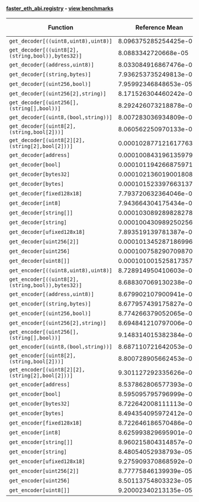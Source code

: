 #### [faster_eth_abi.registry](https://github.com/BobTheBuidler/faster-eth-abi/blob/master/faster_eth_abi/registry.py) - [view benchmarks](https://github.com/BobTheBuidler/faster-eth-abi/blob/master/benchmarks/test_registry_benchmarks.py)

| Function | Reference Mean | Faster Mean | % Change | Speedup (%) | x Faster | Faster |
|----------|---------------|-------------|----------|-------------|----------|--------|
| `get_decoder[((uint8,uint8),uint8)]` | 8.096375285254425e-05 | 7.907941476097626e-05 | 2.33% | 2.38% | 1.02x | ✅ |
| `get_decoder[((uint8[2],(string,bool)),bytes32)]` | 8.0883342720668e-05 | 7.871605805667445e-05 | 2.68% | 2.75% | 1.03x | ✅ |
| `get_decoder[(address,uint8)]` | 8.033084916867476e-05 | 7.782878994110156e-05 | 3.11% | 3.21% | 1.03x | ✅ |
| `get_decoder[(string,bytes)]` | 7.936253735249813e-05 | 7.935206362425145e-05 | 0.01% | 0.01% | 1.00x | ✅ |
| `get_decoder[(uint256,bool)]` | 7.95992346848653e-05 | 8.026294259897207e-05 | -0.83% | -0.83% | 0.99x | ❌ |
| `get_decoder[(uint256[2],string)]` | 8.171526304460242e-05 | 7.814003178821782e-05 | 4.38% | 4.58% | 1.05x | ✅ |
| `get_decoder[(uint256[],(string[],bool))]` | 8.292426073218878e-05 | 8.015714226067047e-05 | 3.34% | 3.45% | 1.03x | ✅ |
| `get_decoder[(uint8,(bool,string))]` | 8.007283036934809e-05 | 8.649543268896179e-05 | -8.02% | -7.43% | 0.93x | ❌ |
| `get_decoder[(uint8[2],(string,bool[2]))]` | 8.060562250970133e-05 | 7.930053670028793e-05 | 1.62% | 1.65% | 1.02x | ✅ |
| `get_decoder[(uint8[2][2],(string[2],bool[2]))]` | 0.00010287712161776372 | 0.00010026590663422758 | 2.54% | 2.60% | 1.03x | ✅ |
| `get_decoder[address]` | 0.00010084319613597994 | 9.947143282559913e-05 | 1.36% | 1.38% | 1.01x | ✅ |
| `get_decoder[bool]` | 0.00010119426687597108 | 0.00010049105130936423 | 0.69% | 0.70% | 1.01x | ✅ |
| `get_decoder[bytes32]` | 0.00010213601900180891 | 0.00010054222390448711 | 1.56% | 1.59% | 1.02x | ✅ |
| `get_decoder[bytes]` | 0.00010152339766313728 | 0.00010047109645370023 | 1.04% | 1.05% | 1.01x | ✅ |
| `get_decoder[fixed128x18]` | 7.793720632364046e-05 | 7.884644998745847e-05 | -1.17% | -1.15% | 0.99x | ❌ |
| `get_decoder[int8]` | 7.943664304175434e-05 | 7.926014052122421e-05 | 0.22% | 0.22% | 1.00x | ✅ |
| `get_decoder[string[]]` | 0.00010308928982827869 | 0.00010041246086742666 | 2.60% | 2.67% | 1.03x | ✅ |
| `get_decoder[string]` | 0.00010043098925025686 | 0.00010107773925626555 | -0.64% | -0.64% | 0.99x | ❌ |
| `get_decoder[ufixed128x18]` | 7.893519139781387e-05 | 7.863419166390665e-05 | 0.38% | 0.38% | 1.00x | ✅ |
| `get_decoder[uint256[2]]` | 0.00010134528718699685 | 0.0001007170836570607 | 0.62% | 0.62% | 1.01x | ✅ |
| `get_decoder[uint256]` | 0.00010075829070987014 | 9.97689275833852e-05 | 0.98% | 0.99% | 1.01x | ✅ |
| `get_decoder[uint8[]]` | 0.00010100152581735753 | 0.0001008776607110434 | 0.12% | 0.12% | 1.00x | ✅ |
| `get_encoder[((uint8,uint8),uint8)]` | 8.728914950410603e-05 | 8.834871508532909e-05 | -1.21% | -1.20% | 0.99x | ❌ |
| `get_encoder[((uint8[2],(string,bool)),bytes32)]` | 8.688307069130238e-05 | 8.919052226052417e-05 | -2.66% | -2.59% | 0.97x | ❌ |
| `get_encoder[(address,uint8)]` | 8.679902107900941e-05 | 8.882020075736695e-05 | -2.33% | -2.28% | 0.98x | ❌ |
| `get_encoder[(string,bytes)]` | 8.677957439175827e-05 | 8.732405936828671e-05 | -0.63% | -0.62% | 0.99x | ❌ |
| `get_encoder[(uint256,bool)]` | 8.774266379052065e-05 | 8.906912024451596e-05 | -1.51% | -1.49% | 0.99x | ❌ |
| `get_encoder[(uint256[2],string)]` | 8.694841210797006e-05 | 8.695662992385056e-05 | -0.01% | -0.01% | 1.00x | ❌ |
| `get_encoder[(uint256[],(string[],bool))]` | 9.148314015382384e-05 | 9.22260180656001e-05 | -0.81% | -0.81% | 0.99x | ❌ |
| `get_encoder[(uint8,(bool,string))]` | 8.687110721642053e-05 | 8.821953632711007e-05 | -1.55% | -1.53% | 0.98x | ❌ |
| `get_encoder[(uint8[2],(string,bool[2]))]` | 8.800728905662453e-05 | 8.822242794320096e-05 | -0.24% | -0.24% | 1.00x | ❌ |
| `get_encoder[(uint8[2][2],(string[2],bool[2]))]` | 9.301127292335626e-05 | 9.309539855882051e-05 | -0.09% | -0.09% | 1.00x | ❌ |
| `get_encoder[address]` | 8.537862806577393e-05 | 8.594417109473222e-05 | -0.66% | -0.66% | 0.99x | ❌ |
| `get_encoder[bool]` | 8.595095795796999e-05 | 8.553634041993927e-05 | 0.48% | 0.48% | 1.00x | ✅ |
| `get_encoder[bytes32]` | 8.722642008111113e-05 | 8.928121239156439e-05 | -2.36% | -2.30% | 0.98x | ❌ |
| `get_encoder[bytes]` | 8.494354095972412e-05 | 8.562468357131181e-05 | -0.80% | -0.80% | 0.99x | ❌ |
| `get_encoder[fixed128x18]` | 8.722646186570486e-05 | 8.717715403042367e-05 | 0.06% | 0.06% | 1.00x | ✅ |
| `get_encoder[int8]` | 8.625993829695901e-05 | 8.671578173681134e-05 | -0.53% | -0.53% | 0.99x | ❌ |
| `get_encoder[string[]]` | 8.960215804314857e-05 | 8.880198707987334e-05 | 0.89% | 0.90% | 1.01x | ✅ |
| `get_encoder[string]` | 8.48054052938793e-05 | 8.655210829611674e-05 | -2.06% | -2.02% | 0.98x | ❌ |
| `get_encoder[ufixed128x18]` | 9.275909370868592e-05 | 9.328020448962977e-05 | -0.56% | -0.56% | 0.99x | ❌ |
| `get_encoder[uint256[2]]` | 8.77775846139939e-05 | 8.899455088972832e-05 | -1.39% | -1.37% | 0.99x | ❌ |
| `get_encoder[uint256]` | 8.50113754803323e-05 | 8.570760802342127e-05 | -0.82% | -0.81% | 0.99x | ❌ |
| `get_encoder[uint8[]]` | 9.20002340213135e-05 | 9.388227458938497e-05 | -2.05% | -2.00% | 0.98x | ❌ |
